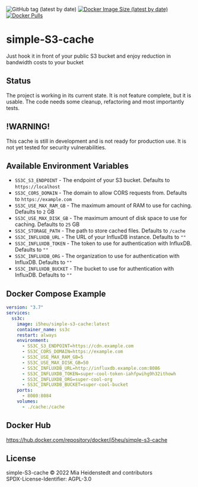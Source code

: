 ![GitHub tag (latest by date)](https://img.shields.io/github/v/tag/i5heu/simple-S3-cache)
[![Docker Image Size (latest by date)](https://img.shields.io/docker/image-size/i5heu/simple-s3-cache)](https://hub.docker.com/repository/docker/i5heu/simple-s3-cache)
[![Docker Pulls](https://img.shields.io/docker/pulls/i5heu/simple-s3-cache)](https://hub.docker.com/repository/docker/i5heu/simple-s3-cache)

# simple-S3-cache
Just hook it in front of your public S3 bucket and enjoy reduction in bandwidth costs to your bucket

## Status
The project is working in its current state. It is not feature complete, but it is usable.
The code needs some cleanup, refactoring and most importantly tests.

## !WARNING!
This cache is still in development and is not ready for production use. It is not yet tested for security vulnerabilities.

## Available Environment Variables
* `SS3C_S3_ENDPOINT` - The endpoint of your S3 bucket. Defaults to `https://localhost`
* `SS3C_CORS_DOMAIN` - The domain to allow CORS requests from. Defaults to `https://example.com`
* `SS3C_USE_MAX_RAM_GB` - The maximum amount of RAM to use for caching. Defaults to `2` GB
* `SS3C_USE_MAX_DISK_GB` - The maximum amount of disk space to use for caching. Defaults to `25` GB
* `SS3C_STORAGE_PATH` - The path to store cached files. Defaults to `/cache`
* `SS3C_INFLUXDB_URL` - The URL of your InfluxDB instance. Defaults to `""`
* `SS3C_INFLUXDB_TOKEN` - The token to use for authentication with InfluxDB. Defaults to `""`
* `SS3C_INFLUXDB_ORG` - The organization to use for authentication with InfluxDB. Defaults to `""`
* `SS3C_INFLUXDB_BUCKET` - The bucket to use for authentication with InfluxDB. Defaults to `""`

## Docker Compose Example
```yaml
version: "3.7"
services:
  ss3c:
    image: i5heu/simple-s3-cache:latest
    container_name: ss3c
    restart: always
    environment:
      - SS3C_S3_ENDPOINT=https://cdn.example.com
      - SS3C_CORS_DOMAIN=https://example.com
      - SS3C_USE_MAX_RAM_GB=5
      - SS3C_USE_MAX_DISK_GB=50
      - SS3C_INFLUXDB_URL=http://influxdb.example.com:8086
      - SS3C_INFLUXDB_TOKEN=super-cool-token-iahfpwihg9h32ithowh
      - SS3C_INFLUXDB_ORG=super-cool-org
      - SS3C_INFLUXDB_BUCKET=super-cool-bucket
    ports:
      - 8080:8084
    volumes:
      - ./cache:/cache
```

## Docker Hub
https://hub.docker.com/repository/docker/i5heu/simple-s3-cache

## License
simple-S3-cache © 2022 Mia Heidenstedt and contributors   
SPDX-License-Identifier: AGPL-3.0  
